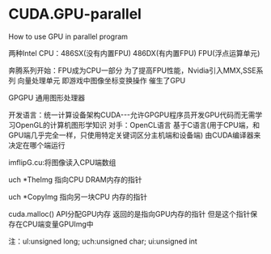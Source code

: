 # CUDA.GPU-parallel
How to use GPU in parallel program

两种Intel CPU：486SX(没有内置FPU) 486DX(有内置FPU)
FPU(浮点运算单元)

奔腾系列开始：FPU成为CPU一部分
为了提高FPU性能，Nvidia引入MMX,SSE系列 向量处理单元 
即游戏中图像坐标变换操作 催生了GPU

GPGPU 通用图形处理器

开发语言：统一计算设备架构CUDA---允许GPGPU程序员开发GPU代码而无需学习OpenGL的计算机图形学知识
对手：OpenCL语言
基于C语言(用于CPU端，和GPU端几乎完全一样，只使用特定关键词区分主机端和设备端) 由CUDA编译器来决定在哪个端运行

imflipG.cu:将图像读入CPU端数组

uch *TheImg 指向CPU DRAM内存的指针

uch *CopyImg 指向另一块CPU 内存的指针

cuda.malloc() API分配GPU内存 返回的是指向GPU内存的指针 但是这个指针保存在CPU端变量GPUImg中

注：ul:unsigned long; uch:unsigned char; ui:unsigned int
